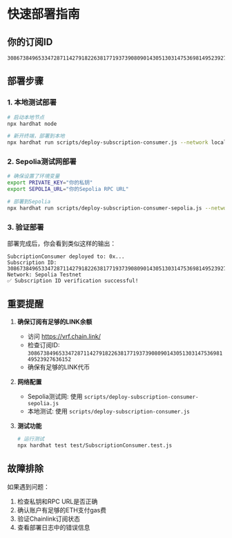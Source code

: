 # 快速部署指南

## 你的订阅ID
```
30867384965334728711427918226381771937390809014305130314753698149523927636152
```

## 部署步骤

### 1. 本地测试部署
```bash
# 启动本地节点
npx hardhat node

# 新开终端，部署到本地
npx hardhat run scripts/deploy-subscription-consumer.js --network localhost
```

### 2. Sepolia测试网部署
```bash
# 确保设置了环境变量
export PRIVATE_KEY="你的私钥"
export SEPOLIA_URL="你的Sepolia RPC URL"

# 部署到Sepolia
npx hardhat run scripts/deploy-subscription-consumer-sepolia.js --network sepolia
```

### 3. 验证部署
部署完成后，你会看到类似这样的输出：
```
SubcriptionConsumer deployed to: 0x...
Subscription ID: 30867384965334728711427918226381771937390809014305130314753698149523927636152
Network: Sepolia Testnet
✅ Subscription ID verification successful!
```

## 重要提醒

1. **确保订阅有足够的LINK余额**
   - 访问 https://vrf.chain.link/
   - 检查订阅ID: `30867384965334728711427918226381771937390809014305130314753698149523927636152`
   - 确保有足够的LINK代币

2. **网络配置**
   - Sepolia测试网: 使用 `scripts/deploy-subscription-consumer-sepolia.js`
   - 本地测试: 使用 `scripts/deploy-subscription-consumer.js`

3. **测试功能**
   ```bash
   # 运行测试
   npx hardhat test test/SubscriptionConsumer.test.js
   ```

## 故障排除

如果遇到问题：
1. 检查私钥和RPC URL是否正确
2. 确认账户有足够的ETH支付gas费
3. 验证Chainlink订阅状态
4. 查看部署日志中的错误信息
